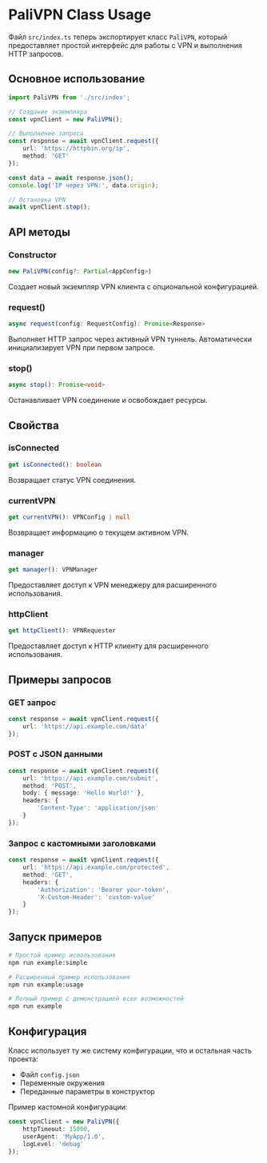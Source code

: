 # PaliVPN Class Usage

Файл `src/index.ts` теперь экспортирует класс `PaliVPN`, который предоставляет простой интерфейс для работы с VPN и выполнения HTTP запросов.

## Основное использование

```typescript
import PaliVPN from './src/index';

// Создание экземпляра
const vpnClient = new PaliVPN();

// Выполнение запроса
const response = await vpnClient.request({
    url: 'https://httpbin.org/ip',
    method: 'GET'
});

const data = await response.json();
console.log('IP через VPN:', data.origin);

// Остановка VPN
await vpnClient.stop();
```

## API методы

### Constructor
```typescript
new PaliVPN(config?: Partial<AppConfig>)
```
Создает новый экземпляр VPN клиента с опциональной конфигурацией.

### request()
```typescript
async request(config: RequestConfig): Promise<Response>
```
Выполняет HTTP запрос через активный VPN туннель. Автоматически инициализирует VPN при первом запросе.

### stop()
```typescript
async stop(): Promise<void>
```
Останавливает VPN соединение и освобождает ресурсы.

## Свойства

### isConnected
```typescript
get isConnected(): boolean
```
Возвращает статус VPN соединения.

### currentVPN
```typescript
get currentVPN(): VPNConfig | null
```
Возвращает информацию о текущем активном VPN.

### manager
```typescript
get manager(): VPNManager
```
Предоставляет доступ к VPN менеджеру для расширенного использования.

### httpClient
```typescript
get httpClient(): VPNRequester
```
Предоставляет доступ к HTTP клиенту для расширенного использования.

## Примеры запросов

### GET запрос
```typescript
const response = await vpnClient.request({
    url: 'https://api.example.com/data'
});
```

### POST с JSON данными
```typescript
const response = await vpnClient.request({
    url: 'https://api.example.com/submit',
    method: 'POST',
    body: { message: 'Hello World!' },
    headers: {
        'Content-Type': 'application/json'
    }
});
```

### Запрос с кастомными заголовками
```typescript
const response = await vpnClient.request({
    url: 'https://api.example.com/protected',
    method: 'GET',
    headers: {
        'Authorization': 'Bearer your-token',
        'X-Custom-Header': 'custom-value'
    }
});
```

## Запуск примеров

```bash
# Простой пример использования
npm run example:simple

# Расширенный пример использования
npm run example:usage

# Полный пример с демонстрацией всех возможностей
npm run example
```

## Конфигурация

Класс использует ту же систему конфигурации, что и остальная часть проекта:
- Файл `config.json`
- Переменные окружения
- Переданные параметры в конструктор

Пример кастомной конфигурации:
```typescript
const vpnClient = new PaliVPN({
    httpTimeout: 15000,
    userAgent: 'MyApp/1.0',
    logLevel: 'debug'
});
```
